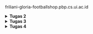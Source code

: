 friliani-gloria-footballshop.pbp.cs.ui.ac.id

<details>
<Summary><b>Tugas 2</b></Summary>
1. implementasi
- Saya memulai dengan membuat project Django baru. Diawali dengan
mengaktifkan environment, kemudian menjalankan django-admin startproject football_shop .
- Kemudian saya membuat aplikasi baru bernama main. Di dalam folder main juga berisi file-file inti seperti models.py, views.py, sub-folder templates, dan lainnya.
- kemudian saya tambahkan main ke INSTALLED-APPS pada settings.py
- selanjutnya saya membuat model Product dan menambahkan atribut wajib (name, price, description, thumbnail, category, is_featured), dengan tipe yang sudah ditentukan juga, pada models.py.
- kemudian saya membuat fungsi pada views.py yang akan dikembalikan ke template html. saya juga menambahkan template html untuk menampilkan data dari view ke browser.
- selanjutnya saya membuat sebuah routing pada urls.py.
- kemudian saya melakukan migrasi database.
- terakhir, saya melakukan deployment ke PWS.

2. ![Django MVT Architecture](images/image-1.png)
alur:

- client mengakses URL
- request masuk ke urls.py project
- Django mencari pola URLnya, kemudian mengarahkan ke fungsi di views.py pada aplikasi.
- fungsi di views.py bisa mengambil atau mengolah data dari models.py
- data dikirim ke template HTML untuk ditampilkan ke user
- django mengembalikan HTTP Response ke browser client

3. peran settings.py
settings.py menyimpan konfigurasi global project, seperti daftar aplikasi, database yang dipakai, templates, dan lainnya. settings.py berisi pengaturan dasar project.

4. cara kerja migrasi database
saat kita ubah models.py, django belum langsung mengubah database.
python manage.py makemigrations -> membuat file migrasi
python manage.py migrate -> mengeksekusi file miggrasi ke database
migrasi membuat perubahan database terkontrol.

5. mengapa Django?
karena framework django memiliki banyak fitur bawaan yang sangat berguna, memiliki struktur yang jelas, dan menerapkan standar pengembangan yang rapi, mengajarkan pola pikir clean code apalagi untuk pemula. django juga sudah sangat populer dan memiliki dokumentasi yang cukup lengkap, jadi mudah dipelajari.

6. feedback untuk asdos tutorial 1
so far, saya belum ada feedback apapun untuk asisten dosen karena saya juga belum mengalami banyak masalah dalam pengerjaan tutorial.

</details>

<details>
<Summary><b>Tugas 3</b></Summary>

1. Data delivery dibutuhkan agar bisa ada pertukaran data antar sistem
2. JSON lebih baik dan lebih populer karena formatntya lebih ringkas dan mudah dibaca, juga lebih ringan.
3. is_valid() digunakan untuk validasi data yang dimasukkan user ke dalam form. tanpa itu, aplikasi bisa menerima input yang salah atau mungkin berbahaya.
4. jika tidak ada csrf_token, penyerang bisa membuat form palsu di situs lain yang secara diam-diam mengirim permintaan ke aplikasi kita. dengan csrf_token, Django bisa memastikan request memang berasal dari form milik aplikasi kita, bukan dari pihak luar.
5. saya mengimplementasikan dimulai dari menambahkan fungsi-fungsi views baru, kemudian membuat routing untuk URL untuk masing-masing views, membuat fitur add product, dimana saya membuat tombol add product yang membawa kita ke halaman form, kemudian membuat fitur untuk melihat detail product.
6. tidak ada feedback.

![Postman - XML](images/postman-xml.png)
![Postman - JSON](images/postman-json.png)
![Postman - XML by id](images/postman-xml-by-id.png)
![Postman - JSON by id](images/postman-json-by-id.png)

</details>

<details>
<Summary><b>Tugas 4</b></Summary>

1. 
Django AuthenticationForm adalah form bawaan DJango yang digunakan untuk fitur login. Form ini otomatis menyediakan field username dan password, juga melakukan validasi. Kelebihan dari AuthenticationForm yaitu sudah terintegrasi dengan sistem autentikasi Django, validasi login sudah built-in, mendukung hashing password jadi aman, mudah digunakan karena cukup dipanggil tanpa harus menulis form dari awal. Di sisi lain, AuthenticationForm memiliki kekurangan yaitu kurang fleksibel jika butuh field tambahan (ex. OAuth seperti login dengan email atau OTP), styling terbatas (perlu dikustomisasi agar sesuai UI/UX), dan hanya cocok untuk skenario standar,tidak bisa untuk kebutuhan autentikasi kompleks.

2. 
Autentikasi: verifikasi identitas user. Diimplementasikan melalui django.contrib.auth, misal AuthenticationForm, login(), logout(), dan model User

Otorisasi: pemberian akses setelah user terautentikasi. Diimplementasikan dengan melalui permission system dan decorator (ex: @login_required)

3. 
- Session
    Kelebihan   :   data disimpan di server (lebih aman), bisa menyimpan data kompleks, tidak ter expose langsung ke client.
    Kekurangan  :   server jadi membutuhkan tempat penyimpanan tambahan dan membutuhkan mekanisme cookies untuk menyimpan session ID.
- Cookies
    Kelebihan   :   disimpan di client (tidak membebani server), lebih mudah untuk menyimpan preferensi user
    Kekurangan  :   rentan terhadap manipulasi jika tidak dienkripsi, ukurannya terbatas, tidak cocok untuk data sensitif
    
4.
penggunaan cookies memiliki potensi yang beresiko, seperti bisa dicuri lewat serangan XSS, bisa di-sniffing jika tidak menggunakan HTTPS, dan bisa dimodifikasi user. Django mengatasinya dengan beberapa cara salah satunya dengan menggunakan CSRF token.

</details>
